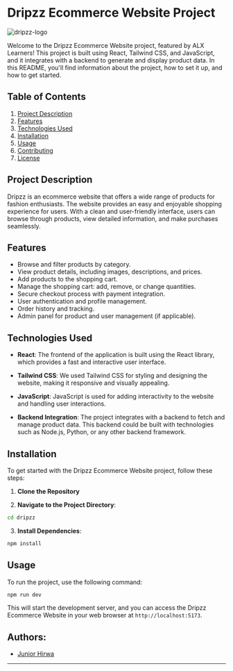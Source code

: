 # Dripzz Ecommerce Website Project

![dripzz-logo](https://github.com/HIRWA13/dripzz/assets/117777634/d0f97a46-507c-44e7-adcf-4403b31d04ff)

Welcome to the Dripzz Ecommerce Website project, featured by ALX Learners! This project is built using React, Tailwind CSS, and JavaScript, and it integrates with a backend to generate and display product data. In this README, you'll find information about the project, how to set it up, and how to get started.

## Table of Contents

1. [Project Description](#project-description)
2. [Features](#features)
3. [Technologies Used](#technologies-used)
4. [Installation](#installation)
5. [Usage](#usage)
6. [Contributing](#contributing)
7. [License](#license)

## Project Description

Dripzz is an ecommerce website that offers a wide range of products for fashion enthusiasts. The website provides an easy and enjoyable shopping experience for users. With a clean and user-friendly interface, users can browse through products, view detailed information, and make purchases seamlessly.

## Features

- Browse and filter products by category.
- View product details, including images, descriptions, and prices.
- Add products to the shopping cart.
- Manage the shopping cart: add, remove, or change quantities.
- Secure checkout process with payment integration.
- User authentication and profile management.
- Order history and tracking.
- Admin panel for product and user management (if applicable).

## Technologies Used

- **React**: The frontend of the application is built using the React library, which provides a fast and interactive user interface.

- **Tailwind CSS**: We used Tailwind CSS for styling and designing the website, making it responsive and visually appealing.

- **JavaScript**: JavaScript is used for adding interactivity to the website and handling user interactions.

- **Backend Integration**: The project integrates with a backend to fetch and manage product data. This backend could be built with technologies such as Node.js, Python, or any other backend framework.

## Installation

To get started with the Dripzz Ecommerce Website project, follow these steps:

1. **Clone the Repository**

2. **Navigate to the Project Directory**:

```bash
cd dripzz
```

3. **Install Dependencies**:

```bash
npm install
```

## Usage

To run the project, use the following command:

```bash
npm run dev
```

This will start the development server, and you can access the Dripzz Ecommerce Website in your web browser at `http://localhost:5173`.

## Authors:
- [Junior Hirwa](https://github.com/HIRWA13)
---
